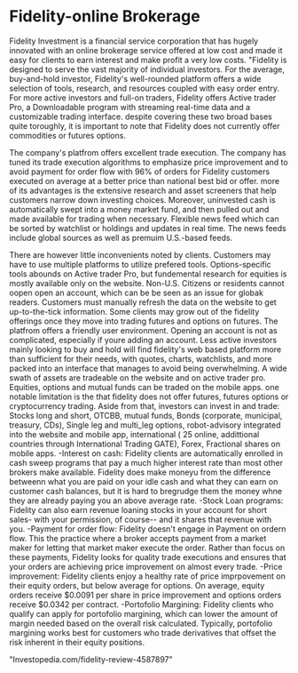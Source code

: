 # Fidelity-online Brokerage
Fidelity  Investment is a financial service corporation that has hugely innovated with an online brokerage service offered at low cost and made it easy for clients to earn interest and make profit a very low costs.
"Fidelity is designed to serve the vast majority of individual investors. For the average, buy-and-hold investor, Fidelity's well-rounded platform offers a wide selection of tools, research, and resources coupled with easy order entry. For more active investors and full-on traders, Fidelity offers Active trader Pro, a Downloadable program with streaming real-time data and a customizable trading interface. despite covering these two broad bases quite toroughly, it is important to note that Fidelity does not currently offer commodities or futures options. 

The company's platfrom offers excellent trade execution. The company has tuned its trade execution algorithms to emphasize price improvement and to avoid payment for order flow with 96% of orders for Fidelity customers executed on average at a better price than national best bid or offer. more of its advantages is the extensive research and asset screeners that help customers narrow down investing choices. Moreover, uninvested cash is automatically swept into a money market fund, and then pulled out and made available for trading when necessary. Flexible news feed which can be sorted by watchlist or holdings and updates in real time. The news feeds include global sources as well as premuim U.S.-based feeds.

There are however little inconvenients noted by clients. 
Customers may have to use multiple platforms to utilize prefered tools. Options-specific tools abounds on Active trader Pro, but fundemental research for equities is mostly available only on the website.
Non-U.S. Citizens or residents cannot oopen open an account, which can be be seen as an issue for globak readers.
Customers must manually refresh the data on the website to get up-to-the-tick information.
Some clients may grow out of the fidelity offerings once they move into trading futures and options on futures. 
The platfrom offers a friendly user environment. Opening an account is not as complicated, especially if youre adding an account. Less active investors mainly looking to buy and hold will find fidelity's web based platform more than sufficient for their needs, with quotes, charts, watchlists, and more packed into an interface that manages to avoid being overwhelming.
A wide swath of assets are tradeable on the website and on active trader pro. Equities, options and mutual funds can be traded on the mobile apps. one notable  limitation is the that fidelity does not offer futures, futures options or cryptocurrency trading. Aside from that, investors can invest in and trade: Stocks long and short, OTCBB, mutual funds, Bonds (corporate, municipal, treasury, CDs), Single leg and multi_leg options, robot-advisory integrated into the website and mobile app, international ( 25 online, addittional countries through International Trading GATE), Forex, Fractional shares on mobile apps.
-Interest on cash: 
Fidelity clients are automatically enrolled in cash sweep programs that pay a much higher interest rate than most other brokers make available. Fidelity does make moneyu from the difference betweenn what you are paid on your idle cash and what they can earn on customer cash balances, but it is hard to bregrudge them the money whne they are already paying you an above average rate.
-Stock Loan programs:
Fidelity can also earn revenue loaning stocks in your account for short sales- with your permission, of course-- and it shares that revenue with you.
-Payment for order flow: 
 Fidelity doesn't engage in Payment on ordern flow. This the practice  where a broker accepts payment from a market maker for letting that market maker execute the order. Rather than focus on these payments, Fidelity looks for quality trade executions and ensures that your orders are achieving price improvement on almost every trade.
 -Price improvement:
 Fidelity clients enjoy a healthy rate of price imprpovement on their equity orders, but below average for options. On average, equity orders receive $0.0091 per share in price improvement and options orders receive $0.0342 per contract.
-Portofolio Margining: Fidelity clients who qualify can apply for portofolio margining, which can lower the amount of margin needed based on the overall risk calculated. Typically, portofolio margining works best for customers who trade derivatives that offset the risk inherent in their equity positions. 

"Investopedia.com/fidelity-review-4587897"



